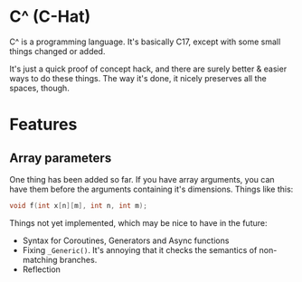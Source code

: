 # C^ (C-Hat)

C^ is a programming language. It's basically C17, except with some small things changed or added.

It's just a quick proof of concept hack, and there are surely better & easier ways to do these things. The way it's
done, it nicely preserves all the spaces, though.

# Features
## Array parameters

One thing has been added so far. If you have array arguments, you can have them before the arguments containing it's
dimensions. Things like this:
```c
void f(int x[n][m], int n, int m);
```

Things not yet implemented, which may be nice to have in the future:
* Syntax for Coroutines, Generators and Async functions
* Fixing `_Generic()`. It's annoying that it checks the semantics of non-matching branches.
* Reflection
